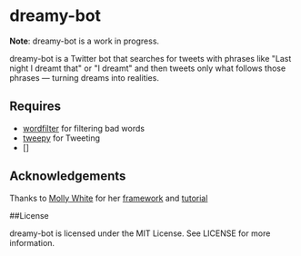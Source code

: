dreamy-bot
==========

**Note**: dreamy-bot is a work in progress.

dreamy-bot is a Twitter bot that searches for tweets with phrases like "Last night I dreamt that" or "I dreamt" and then tweets only what follows those phrases — turning dreams into realities.

## Requires ##
* [wordfilter](https://github.com/dariusk/wordfilter) for filtering bad words 
* [tweepy](https://github.com/tweepy/tweepy) for Tweeting
* []

## Acknowledgements
Thanks to [Molly White](https://github.com/molly) for her [framework](https://github.com/molly/twitterbot_framework) and [tutorial](http://blog.mollywhite.net/twitter-bots-pt2/)

##License

dreamy-bot is licensed under the MIT License. See LICENSE for more information.